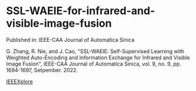 # SSL-WAEIE-for-infrared-and-visible-image-fusion
Published in: IEEE-CAA Journal of Automatica Sinica

G. Zhang, R. Nie, and J. Cao, "SSL-WAEIE: Self-Supervised Learning with Weighted Auto-Encoding and Information Exchange for Infrared and Visible Image Fusion", IEEE-CAA Journal of Automatica Sinica,  vol. 9, no. 9, pp. 1694-1697, Setpember. 2022.

[IEEEXplore](https://ieeexplore.ieee.org/document/9865024)
